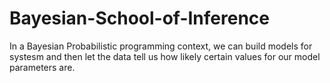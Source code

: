 # Bayesian-School-of-Inference
 In a Bayesian Probabilistic programming context, we can build models for systesm and then let the data tell us how likely certain values for our model parameters are. 
